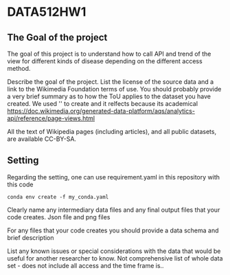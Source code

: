 # DATA512HW1

## The Goal of the project
The goal of this project is to understand how to call API and trend of the view for different kinds of disease depending on the different access method.

Describe the goal of the project.
List the license of the source data and a link to the Wikimedia Foundation terms of use. You should probably provide a very brief summary as to how the ToU applies to the dataset you have created.
We used '' to create and it relfects because its academical  https://doc.wikimedia.org/generated-data-platform/aqs/analytics-api/reference/page-views.html 

All the text of Wikipedia pages (including articles), and all public datasets, are available
CC-BY-SA.
## Setting
Regarding the setting, one can use requirement.yaml in this repository with this code
`````
conda env create -f my_conda.yaml
`````

Clearly name any intermediary data files and any final output files that your code creates. 
Json file and png files

For any files that your code creates you should provide a data schema and brief description

List any known issues or special considerations with the data that would be useful for another researcher to know. 
Not comprehensive list of whole data set - does not include all access and the time frame is..
